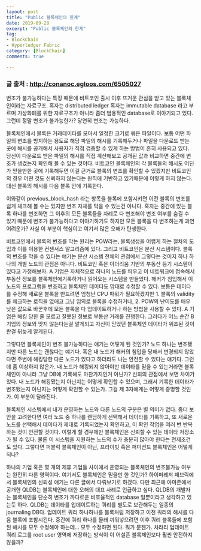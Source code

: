 ```yaml
---
layout: post
title: "Public 블록체인의 한계"
date: 2019-09-28
excerpt: "Public 블록체인의 한계"
tag:
- BlockChain
- Hyperledger Fabric
category: [BlockChain]
comments: true

---
```


### 글 출처 : http://conanoc.egloos.com/6505027


변조가 불가능하다는 특징 때문에 비트코인 출시 이후 뜨거운 관심을 받고 있는 블록체인이라는 자료구조. 혹자는 distributed ledger 혹자는 immutable database 라고 부르며 가상화폐를 위한 자료구조가 아니라 좀더 범용적인 database로 이야기되고 있다. 그런데 정말 변조가 불가능한가? 당연히 변조는 가능하다.

블록체인에서 블록은 거래데이타를 모아서 일정한 크기로 묶은 파일이다. 보통 어떤 파일의 변조를 방지하는 용도로 해당 파일의 해시를 기록해두거나 파일을 다운로드 받는 곳에 해시를 공개해서 사용자가 직접 검증할 수 있게 하는 방법이 흔히 사용되고 있다. 당신이 다운로드 받은 파일의 해시를 직접 계산해보고 공개된 값과 비교하면 중간에 변조가 생겼는지 확인해 볼 수 있는 것이다. 비트코인 블록체인의 각 블록들의 해시도 어딘가 믿을만한 곳에 기록해두면 이걸 근거로 블록의 변조를 확인할 수 있겠지만 비트코인의 경우 어떤 것도 신뢰하지 않는다는 원칙에 기반하고 있기때문에 이렇게 하지 않는다. 대신 블록의 해시를 다음 블록 안에 기록한다.

이와같이 previous_block_hash 라는 항목을 블록에 포함시키면 이전 블록의 변조를 쉽게 체크해 볼 수는 있지만 변조 자체를 막을 수 있는건 아니다. 혹자는 중간에 있는 블록 하나를 변조하면 그 이후의 모든 블록들을 차례로 다 변조해야 변조 여부를 숨길 수 있기 때문에 변조가 불가능하다고 이야기하기도 하지만 모든 블록을 다 변조하는게 과연 어려운가? 사실 이 부분이 핵심이고 여기서 많은 오해가 탄생한다.

비트코인에서 블록의 변조를 막는 원리는 POW라는, 블록생성을 어렵게 하는 절차의 도입과 이를 이용한 컨센서스 알고리즘에 있다. 그리고 비트코인은 분산 시스템이다. 블록의 변조를 막을 수 있다는 얘기는 분산 시스템 전체의 관점에서 그렇다는 것이지 하나 하나의 개별 노드의 관점은 아니다. 비트코인 혹은 이더리움 기반의 부동산 등기 시스템이 있다고 가정해보자. A 기업은 자체적으로 하나의 노드를 띄우고 이 네트워크에 접속해서 부동산 정보를 블록체인에기록하거나 읽어오는 시스템을 만들었다. 해커가 침입해서 이 노드의 프로그램을 변조하고 블록체인 데이타도 맘대로 수정할 수 있다. 보통은 데이타를 수정해 새로운 블록을 만드려면 엄청난 CPU 파워가 필요하겠지만 1. 블록의 validity를 체크하는 로직을 없애고 그냥 임의로 블록을 수정하거나, 2. POW의 난이도를 매우 낮은 값으로 바꾼후에 모든 블록을 다 업데이트하거나 하는 방법을 사용할 수 있다. A 기업은 해킹 당한 줄 모르고 잘못된 정보로 부동산 거래를 진행한다. 그러다가 어느 순간 B 기업의 정보와 맞지 않는다는걸 알게되고 자신이 믿었던 블록체인 데이타가 위조된 것이란걸 뒤늦게 알게된다.

그렇다면 블록체인이 변조 불가능하다는 얘기는 어떻게 된 것인가? 노드 하나는 변조됐지만 다른 노드는 괜찮다는 얘기다. 혹은 내 노드가 해커의 침입을 당해서 변경되지 않았다면 주변에 해킹당한 다른 노드가 있다고 하더라도 나는 안전할 수 있다는 얘기다. 그런데 좀 이상하지 않은가. 내 노드가 해킹되지 않아야만 데이타를 믿을 수 있는거라면 블록체인이 아니라 그냥 DB에 기록해도 마찬가지인거 아닌가? 신뢰의 관점에서 보면 차이가 있다. 내 노드가 해킹됐는지 아닌지는 어떻게 확인할 수 있으며, 그래서 기록한 데이타가 변조됐는지 아닌지는 어떻게 확인할 수 있는가. 그걸 제 3자에게는 어떻게 증명할 것인가. 이 부분이 달라진다.

블록체인 시스템에서 내가 운영하는 노드와 다른 노드의 구분은 별 의미가 없다. 좀더 보안을 고려한다면 여러 노드 중 하나를 랜덤하게 선택해서 데이타를 기록하고, 또 새로운 노드를 선택해서 데이타가 제대로 기록되었는지 확인하고, 이 확인 작업을 여러 번 반복하는 것이 안전할 것이다. 이렇게 할 경우에만 블록체인은 신뢰할 수 있는 데이타 저장소가 될 수 있다. 물론 이 시스템을 지원하는 노드의 수가 충분히 많아야 한다는 전제조건도 있다. 그렇다면 퍼블릭 블록체인이 아닌, 프라이빗 혹은 퍼미션드 블록체인은 어떻게 되나?

하나의 기업 혹은 몇 개의 제휴 기업들 사이에서 운영되는 블록체인의 변조불가능 여부는 완전히 다른 영역이다. 여기서도 블록체인은 믿을만 한 것인가? 하이퍼레저 패브릭에서 블록체인의 신뢰성 얘기는 다른 글에서 다뤄보기로 하겠다. 다만 최근에 아마존에서 공개한 QLDB는 블록체인에 대한 오해의 대표 사례로 언급하고 싶다. QLDB의 개발자는 블록체인을 단순히 변조가 까다로운 비효율적인 database 일뿐이라고 생각하고 있는듯 하다. QLDB는 데이타를 업데이트하는 쿼리를 별도로 보관해두는 일종의 journaling DB다. 업데이트 쿼리 하나하나를 블록처럼 저장하고 이전 쿼리의 해시를 다음 블록에 포함시킨다. 중간에 쿼리 하나를 몰래 끼워넣으려면 이후 쿼리 블록들에 포함된 해시를 모두 수정해야 하는데... 모두 수정하면 된다. 뭐가 문젠가. 차라리 업데이트 쿼리 로그를 root user 영역에 저장하는 방식이 이 어설픈 블록체인보다 훨씬 안전하지 않을까?